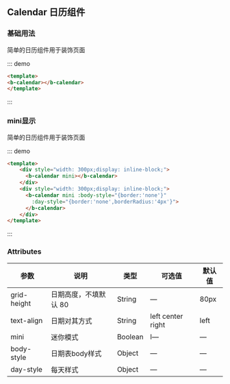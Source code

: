 ## Calendar 日历组件

<template>
    <div class="global-anchor">
      <b-anchor :scroll-offset="100">
        <b-anchor-link href="#ji-chu-yong-fa" title="基础用法"></b-anchor-link>
        <b-anchor-link href="#mini-xian-shi" title="mini显示"></b-anchor-link>
        <b-anchor-link href="#attributes" title="Attributes"></b-anchor-link>
      </b-anchor>
    </div>
</template>

### 基础用法

简单的日历组件用于装饰页面

::: demo
```html
<template>
<b-calendar></b-calendar>
</template>
```
:::

### mini显示

简单的日历组件用于装饰页面

::: demo
```html
<template>
    <div style="width: 300px;display: inline-block;">
      <b-calendar mini></b-calendar>
    </div>
    <div style="width: 300px;display: inline-block;">
      <b-calendar mini :body-style="{border:'none'}" 
        :day-style="{border:'none',borderRadius:'4px'}">
      </b-calendar>
    </div>
</template>
```
:::

### Attributes

| 参数      | 说明    | 类型      | 可选值       | 默认值   |
|---------- |-------- |---------- |-------------  |-------- |
| grid-height | 日期高度，不填默认 80  | String  |  —   |   80px  |
| text-align  | 日期对其方式 | String  | left center right |   left  |
| mini | 迷你模式 | Boolean  | l—  |   —  |
| body-style   | 日期表body样式 | Object  | —  |   —  |
| day-style  | 每天样式 | Object  | —  |   —  |
